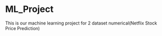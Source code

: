 # ML_Project
This is our machine learning project for 2 dataset numerical(Netflix Stock Price Prediction)
